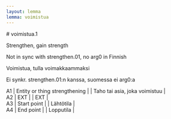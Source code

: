 ```yaml
---
layout: lemma
lemma: voimistua
---
```


<div class="sense">
# <span class="sensename">voimistua.1</span>

<span class="description">Strengthen, gain strength</span>

Not in sync with strengthen.01, no arg0 in Finnish

<span class="description">Voimistua, tulla voimakkaammaksi</span>

Ei synkr. strengthen.01:n kanssa, suomessa ei arg0:a

A1 | Entity or thing strengthening |   | Taho tai asia, joka voimistuu |  
A2 | EXT |   | EXT |  
A3 | Start point |   | Lähtötila |  
A4 | End point |   | Lopputila |  

</div>

